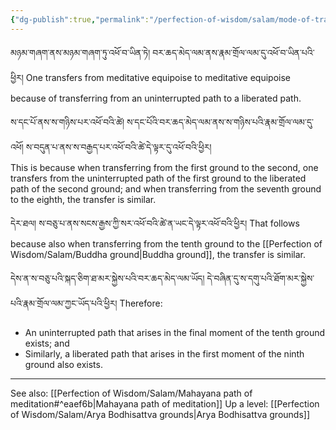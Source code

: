 ```yaml
---
{"dg-publish":true,"permalink":"/perfection-of-wisdom/salam/mode-of-transferring-from-one-mahayana-ground-to-the-next/"}
---
```


མཉམ་གཞག་ནས་མཉམ་གཞག་ཏུ་འཕོ་བ་ཡིན་ཏེ། བར་ཆད་མེད་ལམ་ནས་རྣམ་གྲོལ་ལམ་དུ་འཕོ་བ་ཡིན་པའི་ཕྱིར།
One transfers from meditative equipoise to meditative equipoise because of transferring from an uninterrupted path to a liberated path.

ས་དང་པོ་ནས་ས་གཉིས་པར་འཕོ་བའི་ཚེ། ས་དང་པོའི་བར་ཆད་མེད་ལམ་ནས་ས་གཉིས་པའི་རྣམ་གྲོལ་ལམ་དུ་འཕོ། 
ས་བདུན་པ་ནས་ས་བརྒྱད་པར་འཕོ་བའི་ཚེ་དེ་ལྟར་དུ་འཕོ་བའི་ཕྱིར།  
This is because when transferring from the first ground to the second, one transfers from the uninterrupted path of the first ground to the liberated path of the second ground; and when transferring from the seventh ground to the eighth, the transfer is similar.

དེར་ཐལ། ས་བཅུ་པ་ནས་སངས་རྒྱས་ཀྱི་སར་འཕོ་བའི་ཚེ་ན་ཡང་དེ་ལྟར་འཕོ་བའི་ཕྱིར།
That follows because also when transferring from the tenth ground to the [[Perfection of Wisdom/Salam/Buddha ground\|Buddha ground]], the transfer is similar.

དེས་ན་ས་བཅུ་པའི་སྐད་ཅིག་ཐ་མར་སྐྱེས་པའི་བར་ཆད་མེད་ལམ་ཡོད། དེ་བཞིན་དུ་ས་དགུ་པའི་ཐོག་མར་སྐྱེས་པའི་རྣམ་གྲོལ་ལམ་ཀྱང་ཡོད་པའི་ཕྱིར།
Therefore:
- An uninterrupted path that arises in the final moment of the tenth ground exists; and
- Similarly, a liberated path that arises in the first moment of the ninth ground also exists.

---
See also: [[Perfection of Wisdom/Salam/Mahayana path of meditation#^eaef6b\|Mahayana path of meditation]]
Up a level: [[Perfection of Wisdom/Salam/Arya Bodhisattva grounds\|Arya Bodhisattva grounds]]
